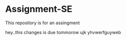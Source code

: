 # Assignment-SE
This repository is for an assingment

hey..this changes is due tommorow
ujk yhvwerfguyweb
